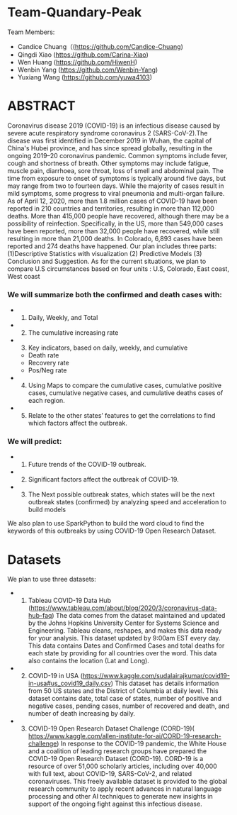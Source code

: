 # Team-Quandary-Peak

Team Members:
- Candice Chuang（(https://github.com/Candice-Chuang)
- Qingdi Xiao (https://github.com/Carina-Xiao)
- Wen Huang (https://github.com/HiwenH)
- Wenbin Yang (https://github.com/Wenbin-Yang)
- Yuxiang Wang (https://github.com/yuwa4103)

# ABSTRACT
Coronavirus disease 2019 (COVID-19) is an infectious disease caused by severe acute respiratory syndrome coronavirus 2 (SARS-CoV-2).The disease was first identified in December 2019 in Wuhan, the capital of China's Hubei province, and has since spread globally, resulting in the ongoing 2019–20 coronavirus pandemic. Common symptoms include fever, cough and shortness of breath. Other symptoms may include fatigue, muscle pain, diarrhoea, sore throat, loss of smell and abdominal pain. The time from exposure to onset of symptoms is typically around five days, but may range from two to fourteen days. While the majority of cases result in mild symptoms, some progress to viral pneumonia and multi-organ failure. As of April 12, 2020, more than 1.8 million cases of COVID-19 have been reported in 210 countries and territories, resulting in more than 112,000 deaths. More than 415,000 people have recovered, although there may be a possibility of reinfection. Specifically, in the US, more than 549,000 cases have been reported, more than 32,000 people have recovered, while still resulting in more than 21,000 deaths. In Colorado, 6,893 cases have been reported and 274 deaths have happened. 
Our plan includes three parts: (1)Descriptive Statistics with visualization (2) Predictive Models (3) Conclusion and Suggestion. As for the current situations, we plan to compare U.S circumstances based on four units : U.S, Colorado, East coast, West coast
### We will summarize both the confirmed and death cases with:
- 1.	Daily, Weekly, and Total 
- 2.	The cumulative increasing rate 
- 3.	Key indicators, based on daily, weekly, and cumulative
  -	Death rate
  -	Recovery rate
  -	Pos/Neg rate
- 4.	Using Maps to compare the cumulative cases, cumulative positive cases, cumulative negative cases, and cumulative deaths cases of each region.
- 5.	Relate to the other states’ features to get the correlations to find which factors affect the outbreak. 

### We will predict:

- 1.	Future trends of the COVID-19 outbreak. 
- 2.	Significant factors affect the outbreak of COVID-19.
- 3.	The Next possible outbreak states, which states will be the next outbreak states (confirmed) by analyzing speed and acceleration    to build models

We also plan to use SparkPython to build the word cloud to find the keywords of this outbreaks by using COVID-19 Open Research Dataset.

# Datasets
We plan to use three datasets:

- 1.	Tableau COVID-19 Data Hub (https://www.tableau.com/about/blog/2020/3/coronavirus-data-hub-faq)
The data comes from the dataset maintained and updated by the Johns Hopkins University Center for Systems Science and Engineering. Tableau cleans, reshapes, and makes this data ready for your analysis. This dataset updated by 9:00am EST every day. This data contains Dates and Confirmed Cases and total deaths for each state by providing for all countries over the word. This data also contains the location (Lat and Long).

- 2.	COVID-19 in USA (https://www.kaggle.com/sudalairajkumar/covid19-in-usa#us_covid19_daily.csv)
This dataset has details information from 50 US states and the District of Columbia at daily level. This dataset contains date, total case of states, number of positive and negative cases, pending cases, number of recovered and death, and number of death increasing by daily. 

- 3.	COVID-19 Open Research Dataset Challenge (CORD-19)( https://www.kaggle.com/allen-institute-for-ai/CORD-19-research-challenge)
In response to the COVID-19 pandemic, the White House and a coalition of leading research groups have prepared the COVID-19 Open Research Dataset (CORD-19). CORD-19 is a resource of over 51,000 scholarly articles, including over 40,000 with full text, about COVID-19, SARS-CoV-2, and related coronaviruses. This freely available dataset is provided to the global research community to apply recent advances in natural language processing and other AI techniques to generate new insights in support of the ongoing fight against this infectious disease.


